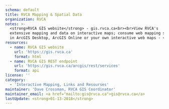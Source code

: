 ```yaml
---
schema: default
title: RVCA Mapping & Spatial Data
organization: RVCA
notes: >-
  <strong>RVCA GIS website</strong> - gis.rvca.ca<br><br>View RVCA's
  extensive mapping and data on interactive maps; consume web mapping services
  in ArcGIS Desktop, ArcGIS Online or your own interactive web maps - <a href="https://gis.rvca.ca">gis.rvca.ca</a>.
resources:
  - name: RVCA GIS website
    url: 'https://gis.rvca.ca'
    format: html
  - name: RVCA GIS REST endpoint
    url: 'https://gis.rvca.ca/arcgis/rest/services'
    format: api
license: ''
category:
  - 'Interactive Mapping, Links and Resourses'
maintainer: 'Dave Crossman, RVCA GIS Coordinator'
maintainer_email: <a href="mailto:gis@rvca.ca">gis@rvca.ca</a>
lastUpdate: <strong>01-13-2018</strong>
---
```

